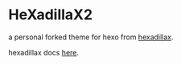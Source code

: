# HeXadillaX2

a personal forked theme for hexo from [hexadillax](https://github.com/XadillaX/hexadillax).

hexadillax docs [here](https://github.com/XadillaX/hexadillax/blob/master/README.md).
